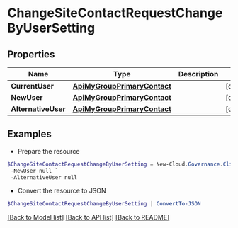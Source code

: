 # ChangeSiteContactRequestChangeByUserSetting
## Properties

Name | Type | Description | Notes
------------ | ------------- | ------------- | -------------
**CurrentUser** | [**ApiMyGroupPrimaryContact**](ApiMyGroupPrimaryContact.md) |  | [optional] 
**NewUser** | [**ApiMyGroupPrimaryContact**](ApiMyGroupPrimaryContact.md) |  | [optional] 
**AlternativeUser** | [**ApiMyGroupPrimaryContact**](ApiMyGroupPrimaryContact.md) |  | [optional] 

## Examples

- Prepare the resource
```powershell
$ChangeSiteContactRequestChangeByUserSetting = New-Cloud.Governance.ClientChangeSiteContactRequestChangeByUserSetting  -CurrentUser null `
 -NewUser null `
 -AlternativeUser null
```

- Convert the resource to JSON
```powershell
$ChangeSiteContactRequestChangeByUserSetting | ConvertTo-JSON
```

[[Back to Model list]](../README.md#documentation-for-models) [[Back to API list]](../README.md#documentation-for-api-endpoints) [[Back to README]](../README.md)

